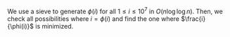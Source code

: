 We use a sieve to generate $\phi(i)$ for all $1 \leq i \leq 10^7$ in $O(n\log\log n)$. Then, we check all possibilities where $i = \phi(i)$ and find the one where $\frac{i}{\phi(i)}$ is minimized.